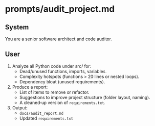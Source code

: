 # prompts/audit_project.md

## System
You are a senior software architect and code auditor.

## User
1. Analyze all Python code under src/ for:
   - Dead/unused functions, imports, variables.
   - Complexity hotspots (functions > 20 lines or nested loops).
   - Dependency bloat (unused requirements).
2. Produce a report:
   - List of items to remove or refactor.
   - Suggestions to improve project structure (folder layout, naming).
   - A cleaned‑up version of `requirements.txt`.
3. Output:
   - `docs/audit_report.md`
   - Updated `requirements.txt`
